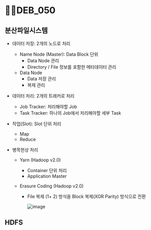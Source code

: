 # DEB_050

## 분산파일시스템

* 데이터 저장: 2개의 노드로 처리

  * Name Node (Master): Data Block 단위
    * Data Node 관리
    * Directory / File 정보를 포함한 메타데이터 관리
  * Data Node
    * Data 저장 관리
    * 복제 관리

* 데이터 처리: 2개의 트래커로 처리

  * Job Tracker: 처리해야할 Job
  * Task Tracker: 하나의 Job에서 처리해야할 세부 Task

* 작업(Slot): Slot 단위 처리

  * Map
  * Reduce

* 병목현상 처리

  * Yarn (Hadoop v2.0)

    * Container 단위 처리
    * Application Master

  * Erasure Coding (Hadoop v2.0)

    * File 복제 (1+ 2) 방식을 Block 복제(XOR Parity) 방식으로 전환

      ![image](https://img1.daumcdn.net/thumb/R1280x0/?scode=mtistory2&fname=https%3A%2F%2Fblog.kakaocdn.net%2Fdn%2FbvO6nq%2FbtqG6IRTBHU%2F8suTcR0scg3SWHKDC3kLnK%2Fimg.png)

## HDFS


